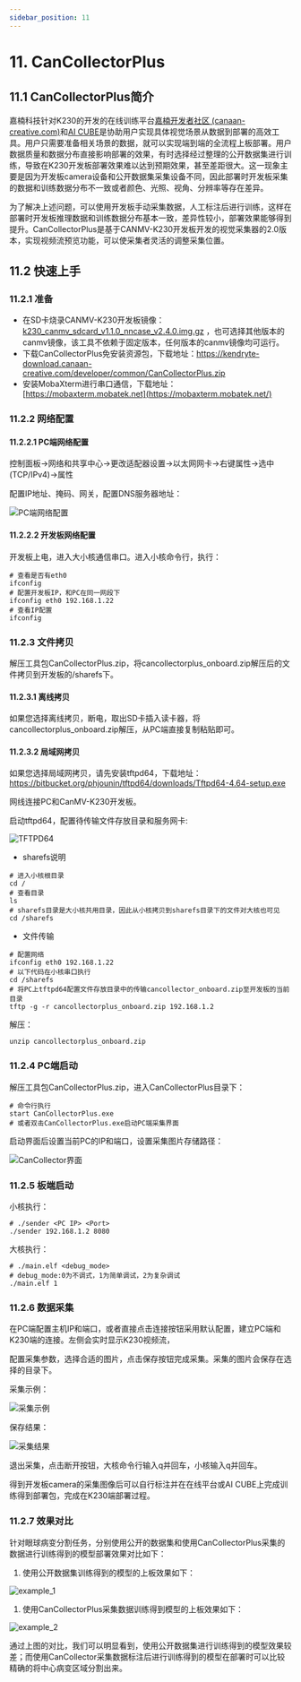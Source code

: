 ```yaml
---
sidebar_position: 11
---
```

# 11. CanCollectorPlus

## 11.1 CanCollectorPlus简介

嘉楠科技针对K230的开发的在线训练平台[嘉楠开发者社区 (canaan-creative.com)](https://developer.canaan-creative.com/model/training)和[AI CUBE](https://kendryte-download.canaan-creative.com/developer/common/AI_Cube_V1.0.tar.gz)是协助用户实现具体视觉场景从数据到部署的高效工具。用户只需要准备相关场景的数据，就可以实现端到端的全流程上板部署。用户数据质量和数据分布直接影响部署的效果，有时选择经过整理的公开数据集进行训练，导致在K230开发板部署效果难以达到预期效果，甚至差距很大。这一现象主要是因为开发板camera设备和公开数据集采集设备不同，因此部署时开发板采集的数据和训练数据分布不一致或者颜色、光照、视角、分辨率等存在差异。

为了解决上述问题，可以使用开发板手动采集数据，人工标注后进行训练，这样在部署时开发板推理数据和训练数据分布基本一致，差异性较小，部署效果能够得到提升。CanCollectorPlus是基于CANMV-K230开发板开发的视觉采集器的2.0版本，实现视频流预览功能，可以使采集者灵活的调整采集位置。

## 11.2 快速上手

### 11.2.1 准备

- 在SD卡烧录CANMV-K230开发板镜像：[k230_canmv_sdcard_v1.1.0_nncase_v2.4.0.img.gz](https://kendryte-download.canaan-creative.com/developer/k230/k230_canmv_sdcard_V1.1_nncase_V2.4.0.img.gz) ，也可选择其他版本的canmv镜像，该工具不依赖于固定版本，任何版本的canmv镜像均可运行。
- 下载CanCollectorPlus免安装资源包，下载地址：https://kendryte-download.canaan-creative.com/developer/common/CanCollectorPlus.zip
- 安装MobaXterm进行串口通信，下载地址：[https://mobaxterm.mobatek.net](https://mobaxterm.mobatek.net/)

### 11.2.2 网络配置

#### 11.2.2.1 PC端网络配置

控制面板->网络和共享中心->更改适配器设置->以太网网卡->右键属性->选中(TCP/IPv4)->属性

配置IP地址、掩码、网关，配置DNS服务器地址：

![PC端网络配置](${images}/net_config_pc.png)

#### 11.2.2.2 开发板网络配置

开发板上电，进入大小核通信串口。进入小核命令行，执行：

```
# 查看是否有eth0
ifconfig
# 配置开发板IP，和PC在同一网段下
ifconfig eth0 192.168.1.22
# 查看IP配置
ifconfig
```



### 11.2.3 文件拷贝

解压工具包CanCollectorPlus.zip，将cancollectorplus_onboard.zip解压后的文件拷贝到开发板的/sharefs下。

#### 11.2.3.1 离线拷贝

如果您选择离线拷贝，断电，取出SD卡插入读卡器，将cancollectorplus_onboard.zip解压，从PC端直接复制粘贴即可。

#### 11.2.3.2 局域网拷贝

如果您选择局域网拷贝，请先安装tftpd64，下载地址：https://bitbucket.org/phjounin/tftpd64/downloads/Tftpd64-4.64-setup.exe

网线连接PC和CanMV-K230开发板。

启动tftpd64，配置待传输文件存放目录和服务网卡:

![TFTPD64](${images}/tftpd64.png)

- sharefs说明

```
# 进入小核根目录
cd /
# 查看目录
ls
# sharefs目录是大小核共用目录，因此从小核拷贝到sharefs目录下的文件对大核也可见
cd /sharefs
```



- 文件传输

```
# 配置网络
ifconfig eth0 192.168.1.22
# 以下代码在小核串口执行
cd /sharefs
# 将PC上tftpd64配置文件存放目录中的传输cancollector_onboard.zip至开发板的当前目录
tftp -g -r cancollectorplus_onboard.zip 192.168.1.2
```



解压：

```
unzip cancollectorplus_onboard.zip
```



### 11.2.4 PC端启动

解压工具包CanCollectorPlus.zip，进入CanCollectorPlus目录下：

```
# 命令行执行
start CanCollectorPlus.exe
# 或者双击CanCollectorPlus.exe启动PC端采集界面
```



启动界面后设置当前PC的IP和端口，设置采集图片存储路径：

![CanCollector界面](${images}/CanCollector.png)

### 11.2.5 板端启动

小核执行：

```
# ./sender <PC IP> <Port>
./sender 192.168.1.2 8080
```



大核执行：

```
# ./main.elf <debug_mode>
# debug_mode:0为不调式，1为简单调试，2为复杂调试
./main.elf 1
```



### 11.2.6 数据采集

在PC端配置主机IP和端口，或者直接点击连接按钮采用默认配置，建立PC端和K230端的连接。左侧会实时显示K230视频流，

配置采集参数，选择合适的图片，点击保存按钮完成采集。采集的图片会保存在选择的目录下。

采集示例：

![采集示例](${images}/collect.png)

保存结果：

![采集结果](${images}/result.png)

退出采集，点击断开按钮，大核命令行输入q并回车，小核输入q并回车。

得到开发板camera的采集图像后可以自行标注并在在线平台或AI CUBE上完成训练得到部署包，完成在K230端部署过程。

### 11.2.7 效果对比

针对眼球病变分割任务，分别使用公开的数据集和使用CanCollectorPlus采集的数据进行训练得到的模型部署效果对比如下：

1. 使用公开数据集训练得到的模型的上板效果如下：

![example_1](${images}/example_1.png)

1. 使用CanCollectorPlus采集数据训练得到模型的上板效果如下：

![example_2](https://developer.canaan-creative.com/ai_docs/zh/main/_images/example_2.png)

通过上图的对比，我们可以明显看到，使用公开数据集进行训练得到的模型效果较差；而使用CanCollector采集数据标注后进行训练得到的模型在部署时可以比较精确的将中心病变区域分割出来。